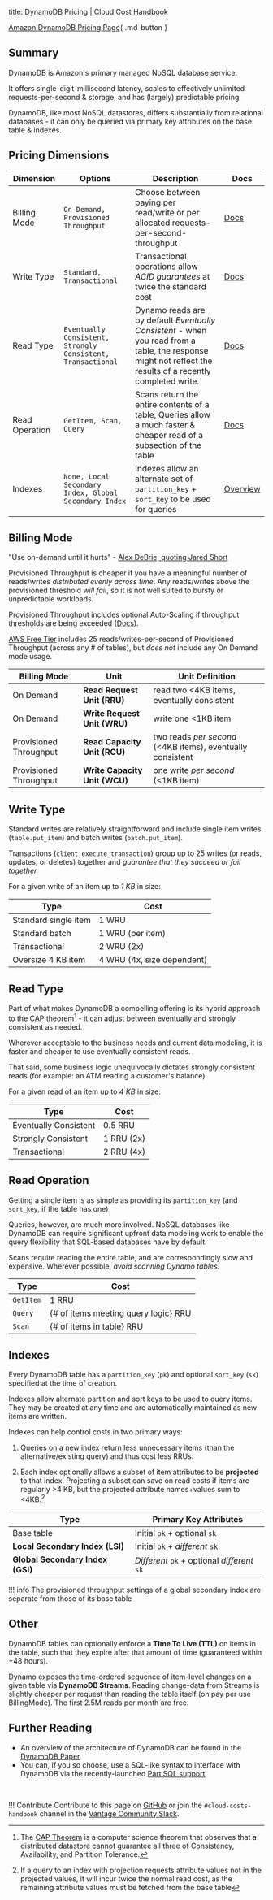title: DynamoDB Pricing | Cloud Cost Handbook

[Amazon DynamoDB Pricing Page](https://aws.amazon.com/dynamodb/pricing/){ .md-button }

## Summary

DynamoDB is Amazon's primary managed NoSQL database service.

It offers single-digit-millisecond latency, scales to effectively unlimited requests-per-second & storage, and has (largely) predictable pricing.

DynamoDB, like most NoSQL datastores, differs substantially from relational databases - it can only be queried via primary key attributes on the base table & indexes.

## Pricing Dimensions

| Dimension      | Options                                                     | Description                                                                                                                                                 | Docs                                                                                                                               |
|----------------|-------------------------------------------------------------|-------------------------------------------------------------------------------------------------------------------------------------------------------------|------------------------------------------------------------------------------------------------------------------------------------|
| Billing Mode   | `On Demand, Provisioned Throughput`                         | Choose between paying per read/write or per allocated requests-per-second-throughput                                                                        | [Docs](https://docs.aws.amazon.com/amazondynamodb/latest/developerguide/HowItWorks.ReadWriteCapacityMode.html#HowItWorks.OnDemand) |
| Write Type     | `Standard, Transactional`                                   | Transactional operations allow *ACID guarantees* at twice the standard cost                                                                                 | [Docs](https://aws.amazon.com/blogs/aws/new-amazon-dynamodb-transactions/)                                                         |
| Read Type      | `Eventually Consistent, Strongly Consistent, Transactional` | Dynamo reads are by default *Eventually Consistent* - when you read from a table, the response might not reflect the results of a recently completed write. | [Docs](https://docs.aws.amazon.com/amazondynamodb/latest/developerguide/HowItWorks.ReadConsistency.html)                           |
| Read Operation | `GetItem, Scan, Query`                                      | Scans return the entire contents of a table; Queries allow a much faster & cheaper read of a subsection of the table                                        | [Docs](https://docs.aws.amazon.com/amazondynamodb/latest/developerguide/bp-query-scan.html)                                        |
| Indexes        | `None, Local Secondary Index, Global Secondary Index`       | Indexes allow an alternate set of `partition_key` + `sort_key` to be used for queries                                                                       | [Overview](https://www.dynamodbguide.com/secondary-indexes/)                                                                       |


## Billing Mode

"Use on-demand until it hurts" - [Alex DeBrie, quoting Jared Short](https://twitter.com/geoff_baskwill/status/1421181922097737729)

Provisioned Throughput is cheaper if you have a meaningful number of reads/writes *distributed evenly across time*. Any reads/writes above the provisioned threshold *will fail*, so it is not well suited to bursty or unpredictable workloads.

Provisioned Throughput includes optional Auto-Scaling if throughput thresholds are being exceeded ([Docs](https://docs.aws.amazon.com/amazondynamodb/latest/developerguide/AutoScaling.html)).

[AWS Free Tier](https://aws.amazon.com/free) includes 25 reads/writes-per-second of Provisioned Throughput (across any # of tables), but *does not* include any On Demand mode usage.

| Billing Mode           | Unit                          | Unit Definition                                            |
|------------------------|-------------------------------|------------------------------------------------------------|
| On Demand              | **Read Request Unit (RRU)**   | read two <4KB items, eventually consistent                 |
| On Demand              | **Write Request Unit (WRU)**  | write one <1KB item                                        |
| Provisioned Throughput | **Read Capacity Unit (RCU)**  | two reads *per second* (<4KB items), eventually consistent |
| Provisioned Throughput | **Write Capacity Unit (WCU)** | one write *per second* (<1KB item)                         |


## Write Type

Standard writes are relatively straightforward and include single item writes (`table.put_item`) and batch writes (`batch.put_item`).

Transactions (`client.execute_transaction`) group up to 25 writes (or reads, updates, or deletes) together and *guarantee that they succeed or fail together.*

For a given write of an item up to *1 KB* in size:

| Type                 | Cost                       |
|----------------------|----------------------------|
| Standard single item | 1 WRU                      |
| Standard batch       | 1 WRU (per item)           |
| Transactional        | 2 WRU (2x)                 |
| Oversize 4 KB item   | 4 WRU (4x, size dependent) |


## Read Type

Part of what makes DynamoDB a compelling offering is its hybrid approach to the CAP theorem[^1] - it can adjust between eventually and strongly consistent as needed.

Wherever acceptable to the business needs and current data modeling, it is faster and cheaper to use eventually consistent reads.

That said, some business logic unequivocally dictates strongly consistent reads (for example: an ATM reading a customer's balance).

For a given read of an item up to *4 KB* in size:

| Type                  | Cost       |
|-----------------------|------------|
| Eventually Consistent | 0.5 RRU    |
| Strongly Consistent   | 1 RRU (2x) |
| Transactional         | 2 RRU (4x) |


## Read Operation


Getting a single item is as simple as providing its `partition_key` (and `sort_key`, if the table has one)

Queries, however, are much more involved. NoSQL databases like DynamoDB can require significant upfront data modeling work to enable the query flexibility that SQL-based databases have by default.

Scans require reading the entire table, and are correspondingly slow and expensive. Wherever possible, *avoid scanning Dynamo tables.*

| Type      | Cost                                 |
|-----------|--------------------------------------|
| `GetItem` | 1 RRU                                |
| `Query`   | {# of items meeting query logic} RRU |
| `Scan`    | {# of items in table} RRU            |


## Indexes

Every DynamoDB table has a `partition_key` (`pk`) and optional `sort_key` (`sk`) specified at the time of creation.

Indexes allow alternate partition and sort keys to be used to query items. They may be created at any time and are automatically maintained as new items are written.

Indexes can help control costs in two primary ways:

1. Queries on a new index return less unnecessary items (than the alternative/existing query) and thus cost less RRUs.

2. Each index optionally allows a subset of item attributes to be **projected** to that index. Projecting a subset can save on read costs if items are regularly >4 KB, but the projected attribute names+values sum to <4KB.[^2]

| Type                             | Primary Key Attributes                       |
|----------------------------------|----------------------------------------------|
| Base table                       | Initial `pk` + optional `sk`                 |
| **Local Secondary Index (LSI)**  | Initial `pk` + *different* `sk`              |
| **Global Secondary Index (GSI)** | *Different* `pk` + optional *different* `sk` |

!!! info
    The provisioned throughput settings of a global secondary index are separate from those of its base table

## Other

DynamoDB tables can optionally enforce a **Time To Live (TTL)** on items in the table, such that they expire after that amount of time (guaranteed within +48 hours).

Dynamo exposes the time-ordered sequence of item-level changes on a given table via **DynamoDB Streams**. Reading change-data from Streams is slightly cheaper per request than reading the table itself (on pay per use BillingMode). The first 2.5M reads per month are free.

## Further Reading

* An overview of the architecture of DynamoDB can be found in the [DynamoDB Paper](https://www.allthingsdistributed.com/files/amazon-dynamo-sosp2007.pdf)
* You can, if you so choose, use a SQL-like syntax to interface with DynamoDB via the recently-launched [PartiSQL support](https://aws.amazon.com/about-aws/whats-new/2020/11/you-now-can-use-a-sql-compatible-query-language-to-query-insert-update-and-delete-table-data-in-amazon-dynamodb/)


<br/>


[^1]: The [CAP Theorem](https://en.wikipedia.org/wiki/CAP_theorem) is a computer science theorem that observes that a distributed datastore cannot guarantee all three of Consistency, Availability, and Partition Tolerance.

[^2]: If a query to an index with projection requests attribute values not in the projected values, it will incur twice the normal read cost, as the remaining attribute values must be fetched from the base table

!!! Contribute
    Contribute to this page on [GitHub](https://github.com/vantage-sh/handbook) or join the `#cloud-costs-handbook` channel in the [Vantage Community Slack](https://join.slack.com/t/vantagecommunity/shared_invite/zt-1szz6puz7-zRuJ8J4OJIiBFlcTobYZXA).